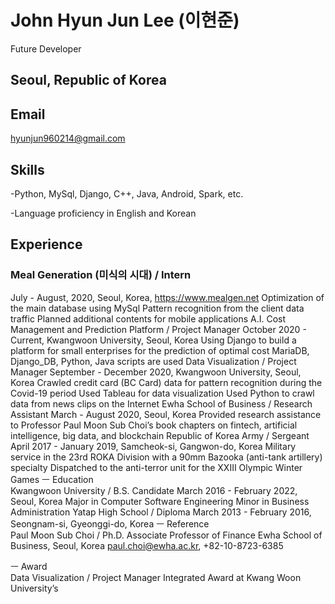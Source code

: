 # John Hyun Jun Lee (이현준)

Future Developer

## Seoul, Republic of Korea


## Email
hyunjun960214@gmail.com
## Skills	 
-Python, MySql, Django, C++, Java, Android, Spark, etc.

-Language proficiency in English and Korean

## Experience	 
### Meal Generation (미식의 시대) / Intern
July - August, 2020,  Seoul, Korea, https://www.mealgen.net
Optimization of the main database using MySql
Pattern recognition from the client data traffic
Planned additional contents for mobile applications
A.I. Cost Management and Prediction Platform / Project Manager
October 2020 - Current, Kwangwoon University, Seoul, Korea
Using Django to build a platform for small enterprises for the prediction of optimal cost 
MariaDB, Django_DB, Python, Java scripts are used
Data Visualization / Project Manager
September - December 2020, Kwangwoon University, Seoul, Korea
Crawled credit card (BC Card) data for pattern recognition during the Covid-19 period
Used Tableau for data visualization
Used Python to crawl data from news clips on the Internet 
Ewha School of Business / Research Assistant
March - August 2020, Seoul, Korea
Provided research assistance to Professor Paul Moon Sub Choi’s book chapters on fintech, artificial intelligence, big data, and blockchain 
Republic of Korea Army / Sergeant
April 2017 - January 2019, Samcheok-si, Gangwon-do, Korea
Military service in the 23rd ROKA Division with a 90mm Bazooka (anti-tank artillery) specialty
Dispatched to the anti-terror unit for the XXIII Olympic Winter Games 
ㅡ
Education	 
Kwangwoon University / B.S. Candidate
March 2016 - February 2022,  Seoul, Korea 
Major in Computer Software Engineering
Minor in Business Administration
Yatap High School / Diploma
March 2013 - February 2016, Seongnam-si, Gyeonggi-do, Korea
ㅡ
Reference	 
Paul Moon Sub Choi / Ph.D.
Associate Professor of Finance
Ewha School of Business, Seoul, Korea
paul.choi@ewha.ac.kr, +82-10-8723-6385
					 
ㅡ
Award	
Data Visualization / Project Manager
Integrated Award at Kwang Woon University’s 
					

					
